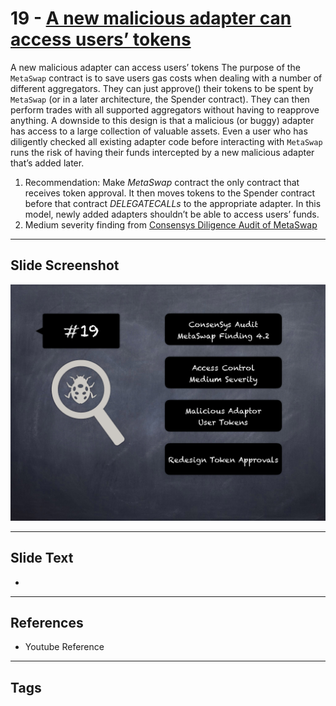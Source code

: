 
# 19 - [A new malicious adapter can access users’ tokens](./A%20new%20malicious%20adapter%20can%20access%20users’%20tokens.md)

A new malicious adapter can access users’ tokens The purpose of the `MetaSwap` contract is to save users gas costs when dealing with a number of different aggregators. They can just approve() their tokens to be spent by `MetaSwap` (or in a later architecture, the Spender contract). They can then perform trades with all supported aggregators without having to reapprove anything. A downside to this design is that a malicious (or buggy) adapter has access to a large collection of valuable assets. Even a user who has diligently checked all existing adapter code before interacting with `MetaSwap` runs the risk of having their funds intercepted by a new malicious adapter that’s added later.


1.  Recommendation: Make _MetaSwap_ contract the only contract that receives token approval. It then moves tokens to the Spender contract before that contract _DELEGATECALLs_ to the appropriate adapter. In this model, newly added adapters shouldn’t be able to access users’ funds.
2.  Medium severity finding from [Consensys Diligence Audit of MetaSwap](https://consensys.net/diligence/audits/2020/08/metaswap/#a-new-malicious-adapter-can-access-users-tokens)


___
## Slide Screenshot
![019.png](../../images/7.%20Audit%20Findings%20101/019.png)
___
## Slide Text
- 
___
## References
- Youtube Reference
___
## Tags
